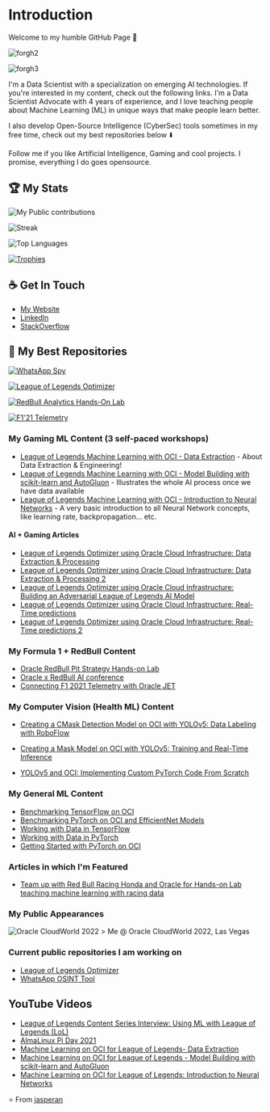 # Introduction

Welcome to my humble GitHub Page 👀

![forgh2](https://github.com/jasperan/jasperan/assets/20752424/62d5a6bf-78f1-4357-b329-87b5246f0ce3)

![forgh3](https://github.com/jasperan/jasperan/assets/20752424/32a64be8-5649-479e-b120-7a0ac4138f90)


I'm a Data Scientist with a specialization on emerging AI technologies. If you're interested in my content, check out the following links. I'm a Data Scientist Advocate with 4 years of experience, and I love teaching people about Machine Learning (ML) in unique ways that make people learn better.

I also develop Open-Source Intelligence (CyberSec) tools sometimes in my free time, check out my best repositories below ⬇️

Follow me if you like Artificial Intelligence, Gaming and cool projects. I promise, everything I do goes opensource.

## 🏆 My Stats

![My Public contributions](https://github-readme-stats.vercel.app/api?username=jasperan&show_icons=true&hide_border=false&theme=tokyonight&count_private=true&hide=prs,stars,contribs)

![Streak](https://github-readme-streak-stats.herokuapp.com/?user=jasperan&theme=tokyonight)

![Top Languages](https://github-readme-stats.vercel.app/api/top-langs/?username=jasperan&layout=compact)

[![Trophies](https://github-profile-trophy.vercel.app/?username=jasperan&theme=onedark)](https://github.com/jasperan)

## ☕ Get In Touch

- [My Website](https://jasperan.com)
- [LinkedIn](https://www.linkedin.com/in/jasperan/)
- [StackOverflow](https://stackoverflow.com/users/9151930/jasper?tab=profile)

## 👀 My Best Repositories

[![WhatsApp Spy](https://github-readme-stats.vercel.app/api/pin/?username=jasperan&repo=whatsapp-osint)](https://github.com/jasperan/whatsapp-osint)

[![League of Legends Optimizer](https://github-readme-stats.vercel.app/api/pin/?username=oracle-devrel&repo=leagueoflegends-optimizer)](https://github.com/oracle-devrel/leagueoflegends-optimizer)

[![RedBull Analytics Hands-On Lab](https://github-readme-stats.vercel.app/api/pin/?username=oracle-devrel&repo=redbull-analytics-hol)](https://github.com/oracle-devrel/redbull-analytics-hol)

[![F1'21 Telemetry](https://github-readme-stats.vercel.app/api/pin/?username=jasperan&repo=f1-telemetry-oracle)](https://github.com/jasperan/f1-telemetry-oracle)

### My Gaming ML Content (3 self-paced workshops)

- [League of Legends Machine Learning with OCI - Data Extraction](https://oracle-devrel.github.io/leagueoflegends-optimizer/hols/workshops/dataextraction/index.html) - About Data Extraction & Engineering!
- [League of Legends Machine Learning with OCI - Model Building with scikit-learn and AutoGluon](https://oracle-devrel.github.io/leagueoflegends-optimizer/hols/workshops/mlwithoci/index.html) - Illustrates the whole AI process once we have data available
- [League of Legends Machine Learning with OCI - Introduction to Neural Networks](https://oracle-devrel.github.io/leagueoflegends-optimizer/hols/workshops/nn/index.html) - A very basic introduction to all Neural Network concepts, like learning rate, backpropagation... etc.

#### AI + Gaming Articles

- [League of Legends Optimizer using Oracle Cloud Infrastructure: Data Extraction & Processing](https://github.com/oracle-devrel/leagueoflegends-optimizer/blob/main/articles/article1.md)
- [League of Legends Optimizer using Oracle Cloud Infrastructure: Data Extraction & Processing 2](https://github.com/oracle-devrel/leagueoflegends-optimizer/blob/main/articles/article2.md)
- [League of Legends Optimizer using Oracle Cloud Infrastructure: Building an Adversarial League of Legends AI Model](https://github.com/oracle-devrel/leagueoflegends-optimizer/blob/main/articles/article3.md)
- [League of Legends Optimizer using Oracle Cloud Infrastructure: Real-Time predictions](https://github.com/oracle-devrel/leagueoflegends-optimizer/blob/main/articles/article4.md)
- [League of Legends Optimizer using Oracle Cloud Infrastructure: Real-Time predictions 2](https://github.com/oracle-devrel/leagueoflegends-optimizer/blob/main/articles/article5.md)

### My Formula 1 + RedBull Content

- [Oracle RedBull Pit Strategy Hands-on Lab](https://oracle-devrel.github.io/redbull-pit-strategy/hols/workshops/pitstrategy/index.html)
- [Oracle x RedBull AI conference](https://github.com/oracle-devrel/redbull-analytics-hol)
- [Connecting F1 2021 Telemetry with Oracle JET](https://medium.com/oracledevs/connecting-f1-2021-telemetry-with-oracle-jet-a73714768c34)


### My Computer Vision (Health ML) Content

- [Creating a CMask Detection Model on OCI with YOLOv5: Data Labeling with RoboFlow](https://medium.com/oracledevs/creating-a-cmask-detection-model-on-oci-with-yolov5-data-labeling-with-roboflow-5cff89cf9b0b)

- [Creating a Mask Model on OCI with YOLOv5: Training and Real-Time Inference](https://medium.com/oracledevs/creating-a-mask-model-on-oci-with-yolov5-training-and-real-time-inference-3534c7f9eb21)

- [YOLOv5 and OCI: Implementing Custom PyTorch Code From Scratch](https://medium.com/oracledevs/yolov5-and-oci-implementing-custom-pytorch-code-from-scratch-7c6b82b0b6b1)

### My General ML Content

- [Benchmarking TensorFlow on OCI](https://medium.com/oracledevs/benchmarking-tensorflow-on-oci-70c781287b7d)
- [Benchmarking PyTorch on OCI and EfficientNet Models](https://medium.com/oracledevs/benchmarking-pytorch-on-oci-and-efficientnet-models-1d729b45d503)
- [Working with Data in TensorFlow](https://medium.com/oracledevs/working-with-data-in-tensorflow-a0656f616f4f)
- [Working with Data in PyTorch](https://medium.com/oracledevs/working-with-data-in-pytorch-fa2641e37d17)
- [Getting Started with PyTorch on OCI](https://medium.com/oracledevs/getting-started-with-pytorch-on-oci-dbaa5e7a40ef)

### Articles in which I'm Featured

- [Team up with Red Bull Racing Honda and Oracle for Hands-on Lab teaching machine learning with racing data](https://medium.com/oracledevs/team-up-with-red-bull-racing-honda-and-oracle-for-hands-on-lab-teaching-machine-learning-with-70eafcf78383)

### My Public Appearances

![Oracle CloudWorld 2022](https://user-images.githubusercontent.com/20752424/214705966-dd90d511-713b-4322-b620-bd2946857f02.jpg)
    > Me @ Oracle CloudWorld 2022, Las Vegas

### Current public repositories I am working on

- [League of Legends Optimizer](https://github.com/oracle-devrel/leagueoflegends-optimizer)
- [WhatsApp OSINT Tool](https://github.com/jasperan/whatsapp-osint)

## YouTube Videos

- [League of Legends Content Series Interview: Using ML with League of Legends (LoL)](https://youtu.be/zz3xaLI0uq8)
- [AlmaLinux Pi Day 2021](https://youtu.be/kGfwYqXxBfY)
- [Machine Learning on OCI for League of Legends- Data Extraction](https://youtu.be/ad0RkqB07vI)
- [Machine Learning on OCI for League of Legends - Model Building with scikit-learn and AutoGluon](https://youtu.be/5iIvkgcMvhM)
- [Machine Learning on OCI for League of Legends: Introduction to Neural Networks](https://youtu.be/Uuo3ZSexNU8)

⭐️ From [jasperan](https://github.com/jasperan)
